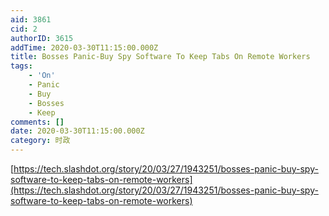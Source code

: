 ```yaml
---
aid: 3861
cid: 2
authorID: 3615
addTime: 2020-03-30T11:15:00.000Z
title: Bosses Panic-Buy Spy Software To Keep Tabs On Remote Workers
tags:
    - 'On'
    - Panic
    - Buy
    - Bosses
    - Keep
comments: []
date: 2020-03-30T11:15:00.000Z
category: 时政
---
```


[https://tech.slashdot.org/story/20/03/27/1943251/bosses-panic-buy-spy-software-to-keep-tabs-on-remote-workers](https://tech.slashdot.org/story/20/03/27/1943251/bosses-panic-buy-spy-software-to-keep-tabs-on-remote-workers)
